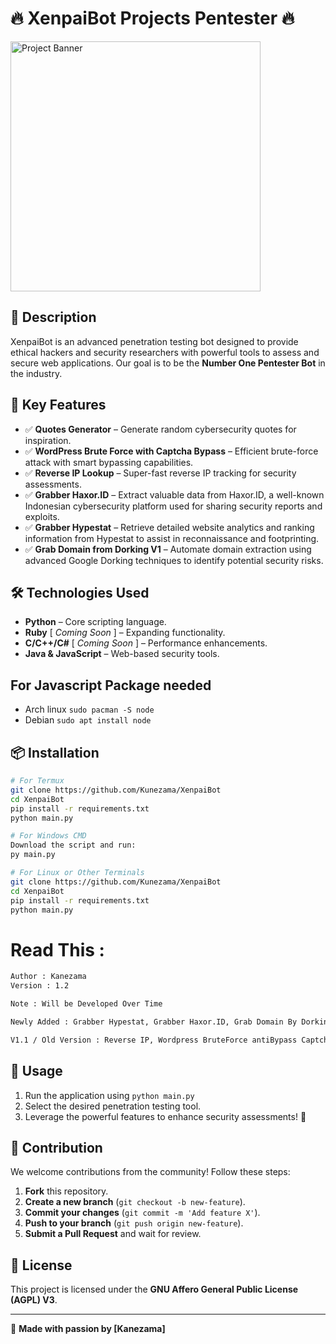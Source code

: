 # 🔥 XenpaiBot Projects Pentester 🔥

<img src="https://deposit.pictures/media/images/b3/b8/1c/b3b81c69f63a4226bb7d856a7b135f70.jpg" alt="Project Banner" width="400"/>

## 📌 Description
XenpaiBot is an advanced penetration testing bot designed to provide ethical hackers and security researchers with powerful tools to assess and secure web applications. Our goal is to be the **Number One Pentester Bot** in the industry.

## 🎯 Key Features
- ✅ **Quotes Generator** – Generate random cybersecurity quotes for inspiration.
- ✅ **WordPress Brute Force with Captcha Bypass** – Efficient brute-force attack with smart bypassing capabilities.
- ✅ **Reverse IP Lookup** – Super-fast reverse IP tracking for security assessments.
- ✅ **Grabber Haxor.ID** – Extract valuable data from Haxor.ID, a well-known Indonesian cybersecurity platform used for sharing security reports and exploits.
- ✅ **Grabber Hypestat** – Retrieve detailed website analytics and ranking information from Hypestat to assist in reconnaissance and footprinting.
- ✅ **Grab Domain from Dorking V1** – Automate domain extraction using advanced Google Dorking techniques to identify potential security risks.

## 🛠️ Technologies Used
- **Python** – Core scripting language.
- **Ruby** [ *Coming Soon* ] – Expanding functionality.
- **C/C++/C#** [ *Coming Soon* ] – Performance enhancements.
- **Java & JavaScript** – Web-based security tools.

## For Javascript Package needed
- Arch linux ```sudo pacman -S node```
- Debian ```sudo apt install node```

## 📦 Installation
```bash
# For Termux
git clone https://github.com/Kunezama/XenpaiBot
cd XenpaiBot
pip install -r requirements.txt
python main.py

# For Windows CMD
Download the script and run:
py main.py

# For Linux or Other Terminals
git clone https://github.com/Kunezama/XenpaiBot
cd XenpaiBot
pip install -r requirements.txt
python main.py
```

# Read This :
```bash
Author : Kanezama
Version : 1.2

Note : Will be Developed Over Time

Newly Added : Grabber Hypestat, Grabber Haxor.ID, Grab Domain By Dorking, And Improve the appearance of ‘main.py’ and upgrade it to be cooler and more luxurious, with Fix some Bugs

V1.1 / Old Version : Reverse IP, Wordpress BruteForce antiBypass Captcha, And Fix Some Bugs
```

## 🚀 Usage
1. Run the application using `python main.py`
2. Select the desired penetration testing tool.
3. Leverage the powerful features to enhance security assessments! 🎉

## 🤝 Contribution
We welcome contributions from the community! Follow these steps:
1. **Fork** this repository.
2. **Create a new branch** (`git checkout -b new-feature`).
3. **Commit your changes** (`git commit -m 'Add feature X'`).
4. **Push to your branch** (`git push origin new-feature`).
5. **Submit a Pull Request** and wait for review.

## 📄 License
This project is licensed under the **GNU Affero General Public License (AGPL) V3**.

---

🚀 **Made with passion by [Kanezama]**
